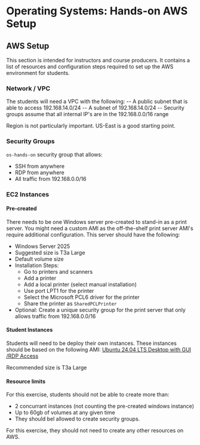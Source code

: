 <h1>
  <span class="headline">Operating Systems: Hands-on</span>
  <span class="subhead">AWS Setup</span>
</h1>

## AWS Setup

This section is intended for instructors and course producers. It contains a list of resources and configuration steps required to set up the AWS environment for students.

### Network / VPC

The students will need a VPC with the following:
-- A public subnet that is able to access 192.168.14.0/24
-- A subnet of 192.168.14.0/24
-- Security groups assume that all internal IP's are in the 192.168.0.0/16 range

Region is not particularly important. US-East is a good starting point.

### Security Groups

`os-hands-on` security group that allows:
- SSH from anywhere
- RDP from anywhere
- All traffic from 192.168.0.0/16

### EC2 Instances

#### Pre-created

There needs to be one Windows server pre-created to stand-in as a print server. You might need a custom AMI as the off-the-shelf print server AMI's require additional configuration. This server should have the following:
- Windows Server 2025
- Suggested size is T3a Large
- Default volume size
- Installation Steps:
    - Go to printers and scanners
    - Add a printer
    - Add a local printer (select manual installation)
    - Use port LPT1 for the printer
    - Select the Microsoft PCL6 driver for the printer
    - Share the printer as `SharedPCLPrinter`
- Optional: Create a unique security group for the print server that only allows traffic from 192.168.0.0/16


#### Student Instances

Students will need to be deploy their own instances. These instances should be based on the following AMI:
[Ubuntu 24.04 LTS Desktop with GUI /RDP Access](https://aws.amazon.com/marketplace/pp/prodview-kepyp5mpwie7i) 

Recommended size is T3a Large

#### Resource limits

For this exercise, students should not be able to create more than:
- 2 concurrant instances (not counting the pre-created windows instance)
- Up to 60gb of volumes at any given time
- They should bel allowed to create security groups.

For this exercise, they should not need to create any other resources on AWS.
